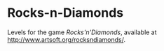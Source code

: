 # Rocks-n-Diamonds
Levels for the game *Rocks'n'Diamonds*, available at http://www.artsoft.org/rocksndiamonds/.
